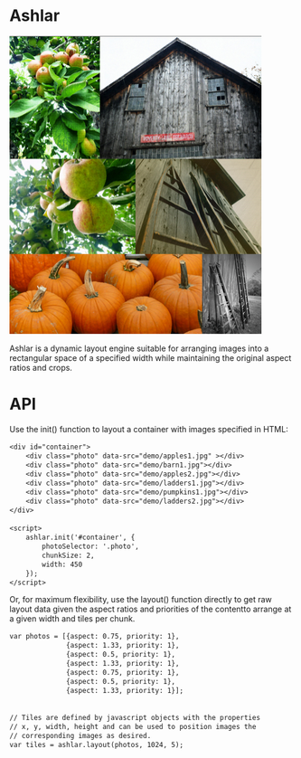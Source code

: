 # Ashlar

![Ashlar](ashlar.jpg)

Ashlar is a dynamic layout engine suitable for arranging images into a
rectangular space of a specified width while maintaining the original aspect
ratios and crops.

# API

Use the init() function to layout a container with images specified in HTML:

    <div id="container">
        <div class="photo" data-src="demo/apples1.jpg" ></div>
        <div class="photo" data-src="demo/barn1.jpg"></div>
        <div class="photo" data-src="demo/apples2.jpg"></div>
        <div class="photo" data-src="demo/ladders1.jpg"></div>
        <div class="photo" data-src="demo/pumpkins1.jpg"></div>
        <div class="photo" data-src="demo/ladders2.jpg"></div>
    </div>

    <script>
        ashlar.init('#container', {
            photoSelector: '.photo',
            chunkSize: 2,
            width: 450
        });
    </script>

Or, for maximum flexibility, use the layout() function directly to get raw
layout data given the aspect ratios and priorities of the contentto arrange
at a given width and tiles per chunk.

    var photos = [{aspect: 0.75, priority: 1},
                  {aspect: 1.33, priority: 1},
                  {aspect: 0.5, priority: 1},
                  {aspect: 1.33, priority: 1},
                  {aspect: 0.75, priority: 1},
                  {aspect: 0.5, priority: 1},
                  {aspect: 1.33, priority: 1}];


    // Tiles are defined by javascript objects with the properties
    // x, y, width, height and can be used to position images the
    // corresponding images as desired.
    var tiles = ashlar.layout(photos, 1024, 5);
